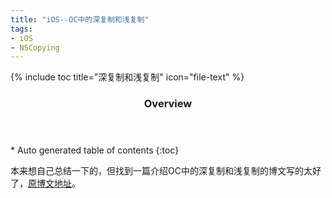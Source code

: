 ```yaml
---
title: "iOS--OC中的深复制和浅复制"
tags: 
- iOS 
- NSCopying
---
```


{% include toc title="深复制和浅复制" icon="file-text" %}

<section id="table-of-contents" class="toc">
  <header>
    <h3>Overview</h3>
  </header>
<div id="drawer" markdown="1">
*  Auto generated table of contents
{:toc}
</div>
</section><!-- /#table-of-contents -->
	
本来想自己总结一下的，但找到一篇介绍OC中的深复制和浅复制的博文写的太好了，<a href="https://www.zybuluo.com/MicroCai/note/50592">原博文地址</a>。